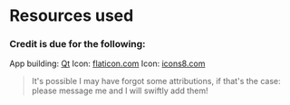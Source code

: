# Resources used
### Credit is due for the following:

App building: [Qt](https://doc.qt.io/qtforpython-6/)
Icon: [flaticon.com](https://www.flaticon.com/free-icons/finger)
Icon: [icons8.com](https://icons8.com/icon/51Tr6obvkPgA/question-mark)

> It's possible I may have forgot some attributions, if that's the case: please message me and I will swiftly add them!
